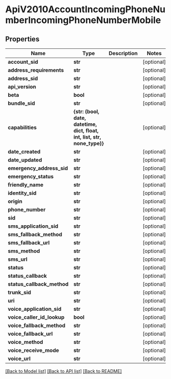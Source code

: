 # ApiV2010AccountIncomingPhoneNumberIncomingPhoneNumberMobile

## Properties
Name | Type | Description | Notes
------------ | ------------- | ------------- | -------------
**account_sid** | **str** |  | [optional] 
**address_requirements** | **str** |  | [optional] 
**address_sid** | **str** |  | [optional] 
**api_version** | **str** |  | [optional] 
**beta** | **bool** |  | [optional] 
**bundle_sid** | **str** |  | [optional] 
**capabilities** | **{str: (bool, date, datetime, dict, float, int, list, str, none_type)}** |  | [optional] 
**date_created** | **str** |  | [optional] 
**date_updated** | **str** |  | [optional] 
**emergency_address_sid** | **str** |  | [optional] 
**emergency_status** | **str** |  | [optional] 
**friendly_name** | **str** |  | [optional] 
**identity_sid** | **str** |  | [optional] 
**origin** | **str** |  | [optional] 
**phone_number** | **str** |  | [optional] 
**sid** | **str** |  | [optional] 
**sms_application_sid** | **str** |  | [optional] 
**sms_fallback_method** | **str** |  | [optional] 
**sms_fallback_url** | **str** |  | [optional] 
**sms_method** | **str** |  | [optional] 
**sms_url** | **str** |  | [optional] 
**status** | **str** |  | [optional] 
**status_callback** | **str** |  | [optional] 
**status_callback_method** | **str** |  | [optional] 
**trunk_sid** | **str** |  | [optional] 
**uri** | **str** |  | [optional] 
**voice_application_sid** | **str** |  | [optional] 
**voice_caller_id_lookup** | **bool** |  | [optional] 
**voice_fallback_method** | **str** |  | [optional] 
**voice_fallback_url** | **str** |  | [optional] 
**voice_method** | **str** |  | [optional] 
**voice_receive_mode** | **str** |  | [optional] 
**voice_url** | **str** |  | [optional] 

[[Back to Model list]](../README.md#documentation-for-models) [[Back to API list]](../README.md#documentation-for-api-endpoints) [[Back to README]](../README.md)


